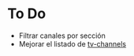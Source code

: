 # To Do

- Filtrar canales por sección
- Mejorar el listado de [tv-channels](./json-teles/tv-channels.json)